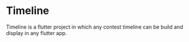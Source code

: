 # Timeline
Timeline is a flutter project in which any contest timeline can be build and display in any flutter app.
